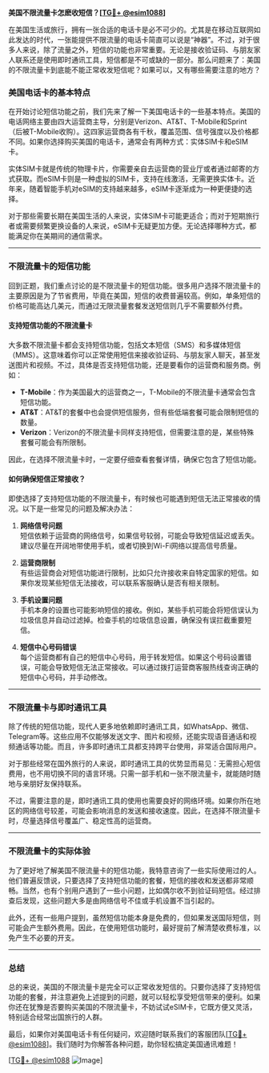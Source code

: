 **美国不限流量卡怎麽收短信？[[TG💪+ @esim1088](https://t.me/s/esim1088)]**

在美国生活或旅行，拥有一张合适的电话卡是必不可少的。尤其是在移动互联网如此发达的时代，一张能提供不限流量的电话卡简直可以说是“神器”。不过，对于很多人来说，除了流量之外，短信的功能也非常重要。无论是接收验证码、与朋友家人联系还是使用即时通讯工具，短信都是不可或缺的一部分。那么问题来了：美国的不限流量卡到底能不能正常收发短信呢？如果可以，又有哪些需要注意的地方？

### 美国电话卡的基本特点

在开始讨论短信功能之前，我们先来了解一下美国电话卡的一些基本特点。美国的电话网络主要由四大运营商主导，分别是Verizon、AT&T、T-Mobile和Sprint（后被T-Mobile收购）。这四家运营商各有千秋，覆盖范围、信号强度以及价格都不同。如果你选择购买美国的电话卡，通常会有两种方式：实体SIM卡和eSIM卡。

实体SIM卡就是传统的物理卡片，你需要亲自去运营商的营业厅或者通过邮寄的方式获取。而eSIM卡则是一种虚拟的SIM卡，支持在线激活，无需更换实体卡。近年来，随着智能手机对eSIM的支持越来越多，eSIM卡逐渐成为一种更便捷的选择。

对于那些需要长期在美国生活的人来说，实体SIM卡可能更适合；而对于短期旅行者或需要频繁更换设备的人来说，eSIM卡无疑更加方便。无论选择哪种方式，都能满足你在美期间的通信需求。

---

### 不限流量卡的短信功能

回到正题，我们重点讨论的是不限流量卡的短信功能。很多用户选择不限流量卡的主要原因是为了节省费用，毕竟在美国，短信的收费普遍较高。例如，单条短信的价格可能高达几美元，而通过无限流量套餐发送短信则几乎不需要额外付费。

#### 支持短信功能的不限流量卡

大多数不限流量卡都会支持短信功能，包括文本短信（SMS）和多媒体短信（MMS）。这意味着你可以正常使用短信来接收验证码、与朋友家人聊天，甚至发送图片和视频。不过，具体是否支持短信功能，还是要看你的运营商和服务商。例如：

- **T-Mobile**：作为美国最大的运营商之一，T-Mobile的不限流量卡通常会包含短信功能。
- **AT&T**：AT&T的套餐中也会提供短信服务，但有些低端套餐可能会限制短信的数量。
- **Verizon**：Verizon的不限流量卡同样支持短信，但需要注意的是，某些特殊套餐可能会有所限制。

因此，在选择不限流量卡时，一定要仔细查看套餐详情，确保它包含了短信功能。

#### 如何确保短信正常接收？

即使选择了支持短信功能的不限流量卡，有时候也可能遇到短信无法正常接收的情况。以下是一些常见的问题及解决办法：

1. **网络信号问题**  
   短信依赖于运营商的网络信号，如果信号较弱，可能会导致短信延迟或丢失。建议尽量在开阔地带使用手机，或者切换到Wi-Fi网络以提高信号质量。

2. **运营商限制**  
   有些运营商会对短信功能进行限制，比如只允许接收来自特定国家的短信。如果你发现某些短信无法接收，可以联系客服确认是否有相关限制。

3. **手机设置问题**  
   手机本身的设置也可能影响短信的接收。例如，某些手机可能会将短信误认为垃圾信息并自动过滤掉。检查手机的垃圾信息设置，确保没有误拦截重要短信。

4. **短信中心号码错误**  
   每个运营商都有自己的短信中心号码，用于转发短信。如果这个号码设置错误，可能会导致短信无法正常接收。可以通过拨打运营商客服热线查询正确的短信中心号码，并手动修改。

---

### 不限流量卡与即时通讯工具

除了传统的短信功能，现代人更多地依赖即时通讯工具，如WhatsApp、微信、Telegram等。这些应用不仅能够发送文字、图片和视频，还能实现语音通话和视频通话等功能。而且，许多即时通讯工具都支持跨平台使用，非常适合国际用户。

对于那些经常在国外旅行的人来说，即时通讯工具的优势显而易见：无需担心短信费用，也不用切换不同的语言环境。只需一部手机和一张不限流量卡，就能随时随地与亲朋好友保持联系。

不过，需要注意的是，即时通讯工具的使用也需要良好的网络环境。如果你所在地区的网络信号较差，可能会影响消息的发送和接收速度。因此，在选择不限流量卡时，尽量选择信号覆盖广、稳定性高的运营商。

---

### 不限流量卡的实际体验

为了更好地了解美国不限流量卡的短信功能，我特意咨询了一些实际使用过的人。他们普遍反馈说，只要选择了支持短信功能的套餐，短信的接收和发送都非常顺畅。当然，也有个别用户遇到了一些小问题，比如偶尔收不到验证码短信。经过排查后发现，这些问题大多是由网络信号不佳或手机设置不当引起的。

此外，还有一些用户提到，虽然短信功能本身是免费的，但如果发送国际短信，则可能会产生额外费用。因此，在使用短信功能时，最好提前了解清楚收费标准，以免产生不必要的开支。

---

### 总结

总的来说，美国的不限流量卡是完全可以正常收发短信的。只要你选择了支持短信功能的套餐，并注意避免上述提到的问题，就可以轻松享受短信带来的便利。如果你还在犹豫是否要购买美国的不限流量卡，不妨试试eSIM卡，它既方便又灵活，特别适合经常出国旅行的人群。

最后，如果你对美国电话卡有任何疑问，欢迎随时联系我们的客服团队[[TG💪+ @esim1088](https://t.me/s/esim1088)]。我们随时为你解答各种问题，助你轻松搞定美国通讯难题！

[[TG💪+ @esim1088](https://t.me/s/esim1088) ![Image](https://i.postimg.cc/4NQfJmqS/Snipaste-2025-05-13-00-14-12.png)]